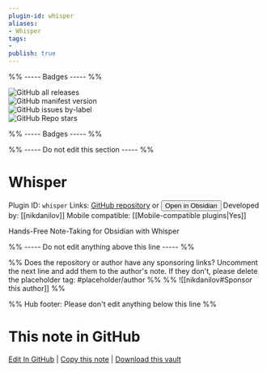 ```yaml
---
plugin-id: whisper
aliases:
- Whisper
tags: 
- 
publish: true
---
```


%% ----- Badges ----- %%

![GitHub all releases](https://img.shields.io/github/downloads/nikdanilov/whisper-obsidian-plugin/total?color=573E7A&logo=github&style=for-the-badge)   
![GitHub manifest version](https://img.shields.io/github/manifest-json/v/nikdanilov/whisper-obsidian-plugin?color=573E7A&logo=github&style=for-the-badge)   
![GitHub issues by-label](https://img.shields.io/github/issues/nikdanilov/whisper-obsidian-plugin/help%20wanted?color=573E7A&logo=github&style=for-the-badge)   
![GitHub Repo stars](https://img.shields.io/github/stars/nikdanilov/whisper-obsidian-plugin?color=573E7A&logo=github&style=for-the-badge)

%% ----- Badges ----- %%

%% ----- Do not edit this section ----- %%

# Whisper

Plugin ID: `whisper`
Links: [GitHub repository](https://github.com/nikdanilov/whisper-obsidian-plugin) or [<button id=HH>Open in Obsidian</button>](obsidian://show-plugin?id=whisper)
Developed by: [[nikdanilov]]
Mobile compatible: [[Mobile-compatible plugins|Yes]]

Hands-Free Note-Taking for Obsidian with Whisper

%% ----- Do not edit anything above this line ----- %% 

%% Does the repository or author have any sponsoring links? Uncomment the next line and add them to the author's note. If they don't, please delete the placeholder tag: #placeholder/author %%
%% ![[nikdanilov#Sponsor this author]] %%

%% Hub footer: Please don't edit anything below this line %%

# This note in GitHub

<span class="git-footer">[Edit In GitHub](https://github.dev/obsidian-community/obsidian-hub/blob/main/02%20-%20Community%20Expansions/02.05%20All%20Community%20Expansions/Plugins/whisper.md "git-hub-edit-note") | [Copy this note](https://raw.githubusercontent.com/obsidian-community/obsidian-hub/main/02%20-%20Community%20Expansions/02.05%20All%20Community%20Expansions/Plugins/whisper.md "git-hub-copy-note") | [Download this vault](https://github.com/obsidian-community/obsidian-hub/archive/refs/heads/main.zip "git-hub-download-vault") </span>
